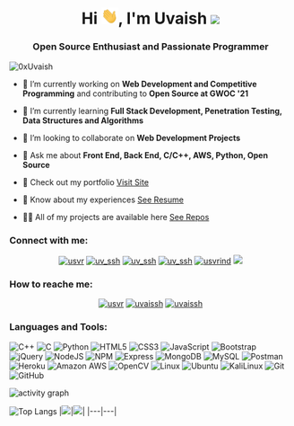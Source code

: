 
<h1 align="center">Hi <img src="https://raw.githubusercontent.com/ABSphreak/ABSphreak/master/gifs/Hi.gif" width="30px">, I'm Uvaish <img src="https://emojis.slackmojis.com/emojis/images/1531849430/4246/blob-sunglasses.gif?1531849430" width="30px"></h1>
<h3 align="center">Open Source Enthusiast and Passionate Programmer</h3>

<p align="left"> <img src="https://komarev.com/ghpvc/?username=0xUvaish&label=Profile%20Visits&color=blueviolet&style=plastic" alt="0xUvaish" /> </p>

- 🔭 I’m currently working on **Web Development and Competitive Programming** and contributing to **Open Source at GWOC '21**

- 🌱 I’m currently learning **Full Stack Development, Penetration Testing, Data Structures and Algorithms**

- 👯 I’m looking to collaborate on **Web Development Projects**

- 💬 Ask me about **Front End, Back End, C/C++, AWS, Python, Open Source**

- 📙 Check out my portfolio [Visit Site](https://0xUvaish.github.io/)

- 📄 Know about my experiences [See Resume](https://drive.google.com/file/d/159XZUsLDuG_qUq6q5XzI8krxLZj9284a/view?usp=sharing)

- 👨‍💻 All of my projects are available here [See Repos](https://github.com/0xUvaish?tab=repositories)

<h3 align="left">Connect with me:</h3>

<p align="center">
  <a href="https://in.linkedin.com/in/usvr" target="blank"><img src="https://img.shields.io/badge/LinkedIn-0077B5?style=for-the-badge&logo=linkedin&logoColor=white" alt="usvr"/></a> 
   <a href="https://www.hackerrank.com/uv_ssh" target="blank"><img src="https://img.shields.io/badge/-Hackerrank-2EC866?style=for-the-badge&logo=HackerRank&logoColor=white" alt="uv_ssh"/></a>
<a href="https://leetcode.com/uv_ssh/" target="blank"><img src="https://img.shields.io/badge/-LeetCode-FFA116?style=for-the-badge&logo=LeetCode&logoColor=black" alt="uv_ssh"/></a>
  <a href="https://www.codechef.com/users/uv_ssh" target="blank"><img src="https://img.shields.io/badge/CodeChef-5B4638.svg?style=for-the-badge&logo=CodeChef&logoColor=white" alt="uv_ssh"/></a>
 <a href="https://auth.geeksforgeeks.org/user/usvrind" target="blank"><img src="https://camo.githubusercontent.com/92b0b84f04015458aac3ec79742b1350fe26a4e372af0b707085b1fd341d3bf5/68747470733a2f2f696d672e736869656c64732e696f2f62616467652f4765656b73666f724765656b732d3046394435382e7376673f7374796c653d666f722d7468652d6261646765266c6f676f3d4765656b73666f724765656b73266c6f676f436f6c6f723d7768697465" alt="usvrind"/></a>  
  <a href="https://twitter.com/0xUvaish" target="blank"><img src="https://img.shields.io/badge/Twitter-1DA1F2?style=for-the-badge&logo=twitter&logoColor=white" /></a> 
</p> 

<h3 align="left">How to reache me:</h3>
<p align="center">
  <a href="mailto:usvr.ind@gmail.com" target="blank"><img src="https://img.shields.io/badge/Gmail-D14836?style=for-the-badge&logo=gmail&logoColor=white" alt="usvr"/></a>   
  <a href="https://telegram.me/uvaissh" target="blank"><img src="https://img.shields.io/badge/Telegram-2CA5E0?style=for-the-badge&logo=telegram&logoColor=white" alt="uvaissh"/></a>
  <a href="https://discord.gg/Z4PPN4udYU" target="blank"><img src="https://img.shields.io/badge/Discord-7289DA?style=for-the-badge&logo=discord&logoColor=white" alt="uvaissh"/></a>
  
  </p> 

<h3 align="left">Languages and Tools:</h3>
<p align="left"> 

<!--   
![Flask](https://img.shields.io/badge/-Flask-black?style=flat-square&logo=flask)
![Django](https://img.shields.io/badge/-Django-black?style=flat-square&logo=django)
![React](https://img.shields.io/badge/-React-black?style=flat-square&logo=react)
![Flutter](https://img.shields.io/badge/-Flutter-black?style=flat-square&logo=Flutter&logoColor=blue)
![Vue.js](https://img.shields.io/badge/-Vue.js-black?style=flat-square&logo=vue.js)
![GitLab](https://img.shields.io/badge/-GitLab-FCA121?style=flat-square&logo=gitlab)
![Google Cloud](https://img.shields.io/badge/Google%20Cloud-black?style=flat-square&logo=google-cloud)
   -->
![C++](https://img.shields.io/badge/-C++-00599C?style=flat-square&logo=c)
![C](https://img.shields.io/badge/C-00599C?style=flat-square&logo=c&logoColor=white)
![Python](https://img.shields.io/badge/-Python-black?style=flat-square&logo=Python)
![HTML5](https://img.shields.io/badge/-HTML5-E34F26?style=flat-square&logo=html5&logoColor=white)
![CSS3](https://img.shields.io/badge/-CSS3-1572B6?style=flat-square&logo=css3)
![JavaScript](https://img.shields.io/badge/-JavaScript-black?style=flat-square&logo=javascript)
![Bootstrap](https://img.shields.io/badge/-Bootstrap-563D7C?style=flat-square&logo=bootstrap)
![jQuery](https://img.shields.io/badge/jQuery-0769AD?style=flat-square&logo=jquery&logoColor=white)
![NodeJS](https://img.shields.io/badge/Node.js-339933?style=flat-square&logo=nodedotjs&logoColor=white)
![NPM](https://img.shields.io/badge/npm-CB3837?style=flat-square&logo=npm&logoColor=white)
![Express](https://img.shields.io/badge/Express.js-000000?style=flat-square&logo=express&logoColor=white)
![MongoDB](https://img.shields.io/badge/-MongoDB-black?style=flat-square&logo=mongodb)
![MySQL](https://img.shields.io/badge/-MySQL-black?style=flat-square&logo=mysql)
![Postman](https://img.shields.io/badge/Postman-FF6C37?style=flat-square&logo=Postman&logoColor=white)
![Heroku](https://img.shields.io/badge/-Heroku-430098?style=flat-square&logo=heroku)
![Amazon AWS](https://img.shields.io/badge/Amazon%20AWS-232F3E?style=flat-square&logo=amazon-aws)
![OpenCV](https://img.shields.io/badge/OpenCV-27338e?style=flat-square&logo=OpenCV&logoColor=white)
![Linux](https://img.shields.io/badge/Linux-FCC624.svg?style=flat-square&logo=Linux%logoColor=black)
![Ubuntu](https://img.shields.io/badge/Ubuntu-E95420?style=flat-square&logo=ubuntu&logoColor=white)
![KaliLinux](https://img.shields.io/badge/Kali_Linux-557C94?style=flat-square&logo=kali-linux&logoColor=white)
![Git](https://img.shields.io/badge/-Git-black?style=flat-square&logo=git)
![GitHub](https://img.shields.io/badge/-GitHub-181717?style=flat-square&logo=github)
  
![activity graph](https://activity-graph.herokuapp.com/graph?username=0xUvaish&bg_color=000000&color=ccffe9&line=00ff59&point=ff8585&area=true&hide_border=true)

![Top Langs](https://github-readme-stats.vercel.app/api/top-langs/?username=0xUvaish&hide=TeX&layout=compact&theme=midnight-purple&&hide_border=false&&count_private=true)
|<img src="https://github-readme-stats.vercel.app/api?username=0xUvaish&&show_icons=true&&hide_border=false&&theme=blue-green&&count_private=true"/>|<img src="https://github-readme-streak-stats.herokuapp.com/?user=0xUvaish&&theme=chartreuse-dark&&hide_border=false&&show_icons=true"/>|
|---|---|

